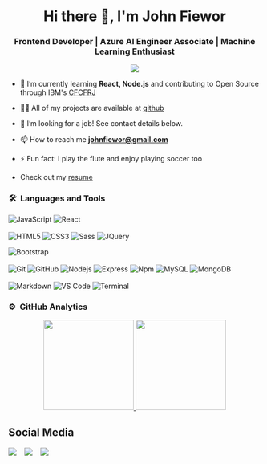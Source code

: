 <h1 align="center">Hi there 👋, I'm John Fiewor</h1>

<!-- <h2>About Me</h2> -->

<h3 align="center">Frontend Developer | Azure AI Engineer Associate | Machine Learning Enthusiast </h3>

<p align="center">
<img src="https://komarev.com/ghpvc/?username=Fiewor&color=blue&style=flat">
</p>

<p>
</p>

- 🌱 I’m currently learning **React, Node.js** and contributing to Open Source through IBM's [CFCFRJ](https://developer.ibm.com/callforcode/racial-justice/)

- 👨‍💻 All of my projects are available at [github](https://github.com/Fiewor?tab=repositories)

- 👯 I’m looking for a job! See contact details below.

- 📫 How to reach me **johnfiewor@gmail.com**

- ⚡ Fun fact: I play the flute and enjoy playing soccer too

- Check out my [resume](https://drive.google.com/file/d/144oesH8J4lRu_cxKoQiZ6tDE_xXiH0Pu/view?usp=sharing)

### 🛠 &nbsp;Languages and Tools

![JavaScript](https://img.shields.io/badge/-JavaScript-%23F7DF1C?style=for-the-badge&logo=javascript&logoColor=000000&labelColor=%23F7DF1C&color=%23FFCE5A)
![React](https://img.shields.io/badge/-React-61DAFB?style=for-the-badge&logo=react&logoColor=ffffff)
<br>
<br>
![HTML5](https://img.shields.io/badge/-HTML5-%23E44D27?style=for-the-badge&logo=html5&logoColor=ffffff)
![CSS3](https://img.shields.io/badge/-CSS3-%231572B6?style=for-the-badge&logo=css3)
![Sass](https://img.shields.io/badge/-Sass-%23CC6699?style=for-the-badge&logo=sass&logoColor=ffffff)
![JQuery](https://img.shields.io/badge/jQuery-0769AD?style=for-the-badge&logo=jquery&logoColor=white)
<!-- ![EJS](https://img.shields.io/badge/EJS-d43766?style=for-the-badge&logo=EJS&logoColor=white) -->
 ![Bootstrap](https://img.shields.io/badge/Bootstrap-563D7C?style=for-the-badge&logo=bootstrap&logoColor=white)
<br>
<br>
![Git](https://img.shields.io/badge/-Git-%23F05032?style=for-the-badge&logo=git&logoColor=%23ffffff)
![GitHub](https://img.shields.io/badge/-GitHub-181717?style=for-the-badge&logo=github)
![Nodejs](https://img.shields.io/badge/-Nodejs-339933?style=for-the-badge&logo=Node.js&logoColor=ffffff)
![Express](https://img.shields.io/badge/-Express-dbd9d9?style=for-the-badge&logo=express&logoColor=000000)
![Npm](https://img.shields.io/badge/-npm-CB3837?style=for-the-badge&logo=npm)
![MySQL](https://img.shields.io/badge/MySQL-blue?style=for-the-badge&logo=mysql&logoColor=white)
![MongoDB](https://img.shields.io/badge/MongoDB-4EA94B?style=for-the-badge&logo=mongodb&logoColor=white)
<br>
<br>
![Markdown](https://img.shields.io/badge/Markdown-000000?style=for-the-badge&logo=markdown&logoColor=white)
![VS Code](http://img.shields.io/badge/-VS%20Code-007ACC?style=for-the-badge&logo=visual-studio-code&logoColor=ffffff)
![Terminal](http://img.shields.io/badge/-Terminal-000000?style=for-the-badge&logo=linux&logoColor=green)
<br/>

### ⚙️ &nbsp;GitHub Analytics

<p align="center">
<a href="https://github.com/Fiewor">
<img height="180em" src="https://github-readme-stats-eight-theta.vercel.app/api?username=Fiewor&show_icons=true&theme=algolia&include_all_commits=true&count_private=true"/>
<img height="180em" src="https://github-readme-stats-eight-theta.vercel.app/api/top-langs/?username=Fiewor&layout=compact&langs_count=8&theme=algolia"/>
</a>
</p>

<!-- #  🏻&nbsp; Let's Connect on 👨 🤝 👩  -->


## Social Media
<p>
 <a href="mailto:johnfiewor@gmail.com"><img
src="https://img.shields.io/badge/Gmail-D14836?style=for-the-badge&logo=gmail&logoColor=white"
/></a>
&nbsp;&nbsp;
<a href="https://twitter.com/the21st_pilot"><img src="https://img.shields.io/badge/Twitter-1DA1F2?style=for-the-badge&logo=twitter&logoColor=white"/></a> 
&nbsp;&nbsp;
<a href="https://www.linkedin.com/in/john-fiewor-365484127/"><img src="https://img.shields.io/badge/Linkedin-1877F2?style=for-the-badge&logo=linkedin&logoColor=white"/></a>
&nbsp;&nbsp;
</p>  

